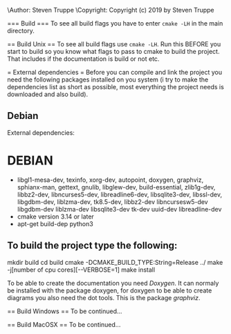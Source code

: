 
 \Author: Steven Truppe
 \Copyright: Copyright (c) 2019 by Steven Truppe

 === Build ===
 To see all build flags you have to enter `cmake -LH` in the main directory.

 == Build Unix ==
 To see all build flags use `cmake -LH`. Run this BEFORE you start to build so
 you know what flags to pass to cmake to build the project. That includes if 
 the documentation is build or not etc.

 = External dependencies =
 Before you can compile and link the project you need the following packages
 installed on you system (i try to make the dependencies list as short as 
 possible, most everything the project needs is downloaded and also build).

 Debian
 ------
 External dependencies: 
  
  DEBIAN
  ======
   - libgl1-mesa-dev, texinfo, xorg-dev, autopoint, doxygen, graphviz, sphianx-man, gettext, gnulib, libglew-dev,
   build-essential, zlib1g-dev, libbz2-dev, libncurses5-dev, libreadline6-dev, libsqlite3-dev, libssl-dev, libgdbm-dev,
   liblzma-dev, tk8.5-dev, libbz2-dev libncursesw5-dev libgdbm-dev liblzma-dev libsqlite3-dev tk-dev uuid-dev libreadline-dev
   - cmake version 3.14 or later
   - apt-get build-dep python3



 To build the project type the following:
 ----------------------------------------
 mkdir build
 cd build
 cmake -DCMAKE_BUILD_TYPE:String=Release ../
 make -j[number of cpu cores][--VERBOSE=1]
 make install

 To be able to create the documentation you need *Doxygen*. It can normaly be 
 installed with the package doxygen, for doxygen to be able to create diagrams
 you also need the dot tools. This is the package *graphviz*.

 == Build Windows ==
 To be continued...


 == Build MacOSX ==
 To be continued...




